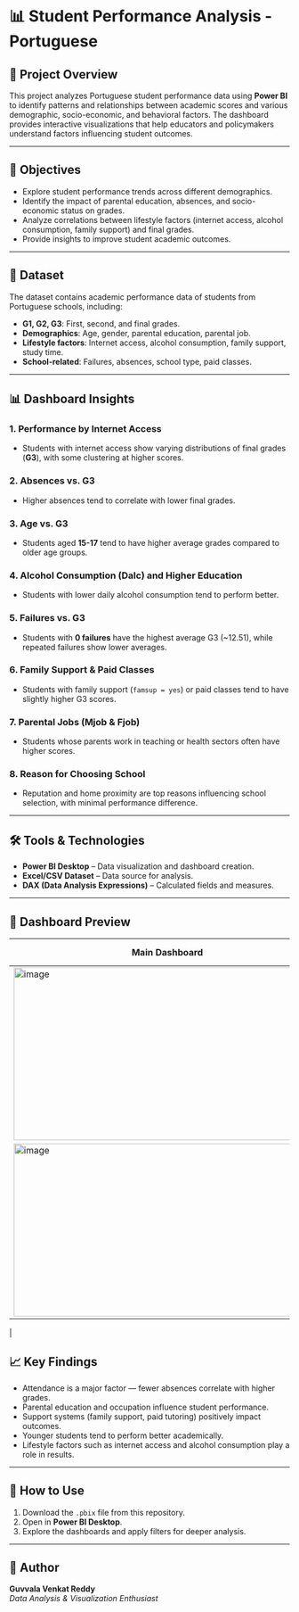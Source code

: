 # 📊 Student Performance Analysis - Portuguese

## 📝 Project Overview
This project analyzes Portuguese student performance data using **Power BI** to identify patterns and relationships between academic scores and various demographic, socio-economic, and behavioral factors. The dashboard provides interactive visualizations that help educators and policymakers understand factors influencing student outcomes.

---

## 🎯 Objectives
- Explore student performance trends across different demographics.
- Identify the impact of parental education, absences, and socio-economic status on grades.
- Analyze correlations between lifestyle factors (internet access, alcohol consumption, family support) and final grades.
- Provide insights to improve student academic outcomes.

---

## 📂 Dataset
The dataset contains academic performance data of students from Portuguese schools, including:
- **G1, G2, G3**: First, second, and final grades.
- **Demographics**: Age, gender, parental education, parental job.
- **Lifestyle factors**: Internet access, alcohol consumption, family support, study time.
- **School-related**: Failures, absences, school type, paid classes.

---

## 📊 Dashboard Insights
### 1. **Performance by Internet Access**
- Students with internet access show varying distributions of final grades (**G3**), with some clustering at higher scores.

### 2. **Absences vs. G3**
- Higher absences tend to correlate with lower final grades.

### 3. **Age vs. G3**
- Students aged **15-17** tend to have higher average grades compared to older age groups.

### 4. **Alcohol Consumption (Dalc) and Higher Education**
- Students with lower daily alcohol consumption tend to perform better.

### 5. **Failures vs. G3**
- Students with **0 failures** have the highest average G3 (~12.51), while repeated failures show lower averages.

### 6. **Family Support & Paid Classes**
- Students with family support (`famsup = yes`) or paid classes tend to have slightly higher G3 scores.

### 7. **Parental Jobs (Mjob & Fjob)**
- Students whose parents work in teaching or health sectors often have higher scores.

### 8. **Reason for Choosing School**
- Reputation and home proximity are top reasons influencing school selection, with minimal performance difference.

---

## 🛠 Tools & Technologies
- **Power BI Desktop** – Data visualization and dashboard creation.
- **Excel/CSV Dataset** – Data source for analysis.
- **DAX (Data Analysis Expressions)** – Calculated fields and measures.

---


## 📸 Dashboard Preview

| Main Dashboard | Additional Analysis |
| -------------- | ------------------- |
| <img width="552" height="310" alt="image" src="https://github.com/user-attachments/assets/00804ab5-0369-408b-8d96-40472be583d3" />
 | <img width="552" height="310" alt="image" src="https://github.com/user-attachments/assets/423a2da9-cbd1-4601-92f9-9e8b2e25413f" />
 |


## 📈 Key Findings
- Attendance is a major factor — fewer absences correlate with higher grades.
- Parental education and occupation influence student performance.
- Support systems (family support, paid tutoring) positively impact outcomes.
- Younger students tend to perform better academically.
- Lifestyle factors such as internet access and alcohol consumption play a role in results.

---

## 🚀 How to Use
1. Download the `.pbix` file from this repository.
2. Open in **Power BI Desktop**.
3. Explore the dashboards and apply filters for deeper analysis.

---

## 📌 Author
**Guvvala Venkat Reddy**  
*Data Analysis & Visualization Enthusiast*  
